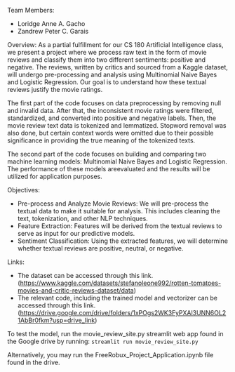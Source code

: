Team Members:

- Loridge Anne A. Gacho
- Zandrew Peter C. Garais

Overview:
As a partial fulfillment for our CS 180 Artificial Intelligence class, we present a project where we process raw text in the form of movie reviews and classify them into two different sentiments: positive and negative. The reviews, written by critics and sourced from a Kaggle dataset, will undergo pre-processing and analysis using Multinomial Naive Bayes and Logistic Regression. Our goal is to understand how these textual reviews justify the movie ratings.

The first part of the code focuses on data preprocessing by removing null and invalid data. After that, the inconsistent movie ratings were filtered, standardized, and converted into positive and negative labels. Then, the movie review text data is tokenized and lemmatized. Stopword removal was also done, but certain context words were omitted due to their possible significance in providing the true meaning of the tokenized texts.

The second part of the code focuses on building and comparing two machine learning models: Multinomial Naive Bayes and Logistic Regression. The performance of these models areevaluated and the results will be utilized for application purposes.

Objectives:

- Pre-process and Analyze Movie Reviews: We will pre-process the textual data to make it suitable for analysis. This includes cleaning the text, tokenization, and other NLP techniques.
- Feature Extraction: Features will be derived from the textual reviews to serve as input for our predictive models.
- Sentiment Classification: Using the extracted features, we will determine whether textual reviews are positive, neutral, or negative.

Links:

- The dataset can be accessed through this link. (https://www.kaggle.com/datasets/stefanoleone992/rotten-tomatoes-movies-and-critic-reviews-dataset/data)
- The relevant code, including the trained model and vectorizer can be accessed through this link. (https://drive.google.com/drive/folders/1xPOgs2WK3FyPXAl3UNN6OL21AbBr0fkm?usp=drive_link)

To test the model, run the movie_review_site.py streamlit web app found in the Google drive by running:
`streamlit run movie_review_site.py`

Alternatively, you may run the FreeRobux_Project_Application.ipynb file found in the drive.
